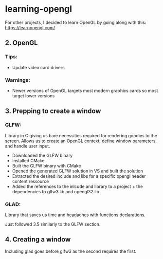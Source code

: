 # learning-opengl
For other projects, I decided to learn OpenGL by going along with this: https://learnopengl.com/

## 2. OpenGL

### Tips:
- Update video card drivers

### Warnings:
- Newer versions of OpenGL targets most modern graphics cards so most target lower versions

## 3. Prepping to create a window

### GLFW:
Library in C giving us bare necessities required for rendering goodies to the screen. Allows us to create an OpenGL context, define window parameters, and handle user input.

- Downloaded the GLFW binary
- Installed CMake
- Built the GLFW binary with CMake
- Opened the generated GLFW solution in VS and built the solution
- Extracted the desired include and libs for a specific opengl header content ressource
- Added the references to the inlcude and library to a project + the dependencies to glfw3.lib and opengl32.lib

### GLAD:
Library that saves us time and headaches with functions declarations.

Just followed 3.5 similarly to the GLFW section.

## 4. Creating a window

Including glad goes before glfw3 as the second requires the first.
